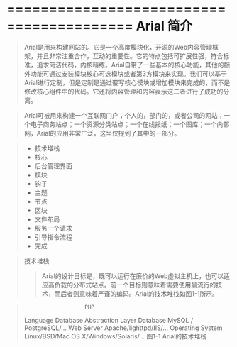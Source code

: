 =========================================
  Arial 简介 
=========================================
>  Arial是用来构建网站的。它是一个高度模块化，开源的Web内容管理框架，并且非常注重合作，互动的重要性。它的特点包括可扩展性强，符合标准，追求简洁代码，内核精练。Arial自带了一些基本的核心功能，其他的额外功能可通过安装模块核心可选模块或者第3方模块来实现。我们可以基于Arial进行定制，但是定制是通过覆写核心模块或增加模块来完成的，而不是修改核心组件中的代码。它还将内容管理和内容表示这二者进行了成功的分离。

>  Arial可被用来构建一个互联网门户；个人的，部门的，或者公司的网站；一个电子商务站点；一个资源分类站点；一个在线报纸；一个图库；一个内部网，Arial的应用非常广泛，这里仅提到了其中的一部分。

> * 技术堆栈
> * 核心
> * 后台管理界面
> * 模块
> * 钩子
> * 主题
> * 节点
> * 区块
> * 文件布局
> * 服务一个请求
> * 引导指令流程
> * 完成

> 技术堆栈
>> Arial的设计目标是，既可以运行在廉价的Web虚拟主机上，也可以适应高负载的分布式站点。前一个目标则意味着需要使用最流行的技术，而后者则意味着严谨的编码。Arial的技术堆栈如图1-1所示。

>                        PHP
> Language                    Database Abstraction Layer
> Database              MySQL / PostgreSQL/...
> Web Server            Apache/lighttpd/IIS/...
> Operating System      Linux/BSD/Mac OS X/Windows/Solaris/...
                图1-1 Arial的技术堆栈




